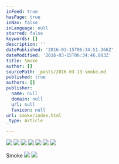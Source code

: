 ```yaml
---
inFeed: true
hasPage: true
inNav: false
inLanguage: null
starred: false
keywords: []
description: ''
datePublished: '2016-03-15T06:34:51.366Z'
dateModified: '2016-03-15T06:34:46.883Z'
title: Smoke
author: []
sourcePath: _posts/2016-03-13-smoke.md
published: true
authors: []
publisher:
  name: null
  domain: null
  url: null
  favicon: null
url: smoke/index.html
_type: Article

---
```

![](https://the-grid-user-content.s3-us-west-2.amazonaws.com/0dcc067f-9da7-4f2f-9a4e-b7ab7fc075c0.jpg)
![](https://the-grid-user-content.s3-us-west-2.amazonaws.com/89e67eeb-8805-4fd0-bfa1-5c6dbc30ad97.jpg)
![](https://the-grid-user-content.s3-us-west-2.amazonaws.com/bf3e9637-f0f6-4e84-b4c3-aadd43011a3c.jpg)
![](https://the-grid-user-content.s3-us-west-2.amazonaws.com/7b0ae2fa-59aa-4d6d-a0d3-420f3dc88e55.jpg)
![](https://the-grid-user-content.s3-us-west-2.amazonaws.com/e8677fcf-32e1-4369-9853-7acd6ef390d2.jpg)
![](https://the-grid-user-content.s3-us-west-2.amazonaws.com/3ca1a73c-031c-4fd1-b39d-de9982744b16.jpg)
![](https://the-grid-user-content.s3-us-west-2.amazonaws.com/0561543a-f2c2-4f01-a6be-3db39562a3bd.jpg)

Smoke
![](https://the-grid-user-content.s3-us-west-2.amazonaws.com/2c994cd3-dd48-415e-88d7-4425dfb14a6c.jpg)
![](https://the-grid-user-content.s3-us-west-2.amazonaws.com/21688783-7ac6-4bfc-844d-804e33de35d4.jpg)